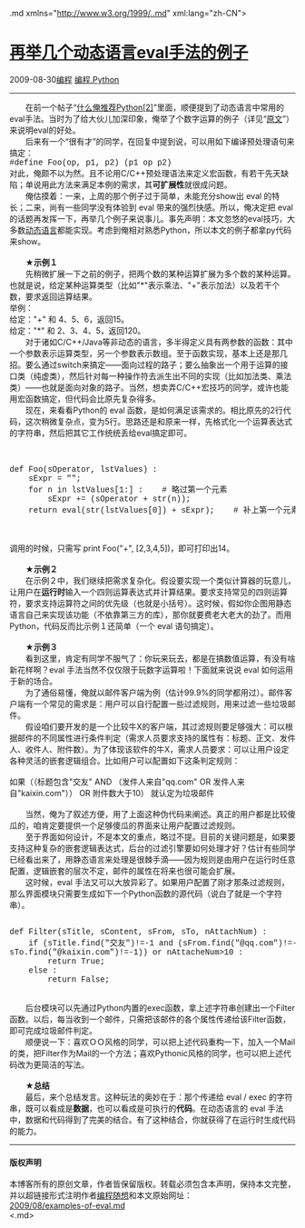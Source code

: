 <!DOCTYPE.md>
.md xmlns="http://www.w3.org/1999/..md" xml:lang="zh-CN">
<head>
<meta http-equiv="Content-Type" content="text.md; charset=utf-8" />
<meta name="generator" content="Python script by program.think@gmail.com" />
<meta name="provider" content="program-think.blogspot.com" />
<link type="text/css" rel="stylesheet" href="../../css/program-think.css" />
<title>再举几个动态语言eval手法的例子 - 编程随想的博客</title>
</head>
<body>
<div id="main" style="width:100%;">
<h1><a href="../../index.md" title="回到首页">再举几个动态语言eval手法的例子</a></h1>
<div class="post-info"><span class="date-header">2009-08-30</span><a href="../../tags/E7BC96E7A88B.md" class="tag">编程</a> <a href="../../tags/E7BC96E7A88B.Python.md" class="tag">编程.Python</a> </div>
<hr>
<div class="post">
　　在前一个帖子“<a href="../../2009/08/why-choose-python-2-dynamic.md">什么俺推荐Python[2]</a>”里面，顺便提到了动态语言中常用的eval手法。当时为了给大伙儿加深印象，俺举了个数字运算的例子（详见“<a href="../../2009/08/why-choose-python-2-dynamic.md" target="_blank">原文</a>”）来说明eval的好处。<!--program-think--><br />　　后来有一个“很有才”的同学，在回复中提到说，可以用如下编译预处理语句来搞定：<br /><font face="Courier New">#define Foo(op, p1, p2)    (p1 op p2)</font><br />对此，俺颇不以为然。且不论用C/C++预处理语法来定义宏函数，有若干先天缺陷；单说用此方法来满足本例的需求，其<b>可扩展性</b>就很成问题。<br />　　俺估摸着：一来，上周的那个例子过于简单，未能充分show出 eval 的特长；二来，尚有一些同学没有体验到 eval 带来的强烈快感。所以，俺决定把 eval 的话题再发挥一下，再举几个例子来说事儿。事先声明：本文忽悠的eval技巧，大多数<a href="http://en.wikipedia.org/wiki/Dynamic_programming_language" target="_blank" rel="nofollow">动态语言</a>都能实现。考虑到俺相对熟悉Python，所以本文的例子都拿py代码来show。<br />  <br />　　★<b>示例１</b><br />　　先稍微扩展一下之前的例子，把两个数的某种运算扩展为多个数的某种运算。也就是说，给定某种运算类型（比如"*"表示乘法、"+"表示加法）以及若干个数，要求返回运算结果。<br />举例：<br />给定："+" 和 4、5、6，返回15。<br />给定："*" 和 2、3、4、5，返回120。<br />　　对于诸如C/C++/Java等非动态的语言，多半得定义具有两参数的函数：其中一个参数表示运算类型，另一个参数表示数组。至于函数实现，基本上还是那几招。要么通过switch来搞定——面向过程的路子；要么抽象出一个用于运算的接口类（纯虚类），然后针对每一种操作符去派生出不同的实现（比如加法类、乘法类）——也就是面向对象的路子。当然，想卖弄C/C++宏技巧的同学，或许也能用宏函数搞定，但代码会比原先复杂得多。<br />　　现在，来看看Python的 eval 函数，是如何满足该需求的。相比原先的2行代码，这次稍微复杂点，变为5行。思路还是和原来一样，先格式化一个运算表达式的字符串，然后把其它工作统统丢给eval搞定即可。<br /><br /><pre><font face="Courier New"><br />def Foo(sOperator, lstValues) :<br />    sExpr = "";<br />    for n in lstValues[1:] :    # 略过第一个元素<br />        sExpr += (sOperator + str(n));<br />    return eval(str(lstValues[0]) + sExpr);    # 补上第一个元素并求值<br /></font></pre><br /><br />调用的时候，只需写 print Foo("+", [2,3,4,5])，即可打印出14。<br /><br />　　★<b>示例２</b><br />　　在示例２中，我们继续把需求复杂化。假设要实现一个类似计算器的玩意儿，让用户在<b>运行时</b>输入一个四则运算表达式并计算结果。要求支持常见的四则运算符，要求支持运算符之间的优先级（也就是小括号）。这时候，假如你企图用静态语言自己来实现该功能（不依靠第三方的库），那你就要费老大老大的劲了。而用Python，代码反而比示例１还简单（一个 eval 语句搞定）。<br /> <br />　　★<b>示例３</b><br />　　看到这里，肯定有同学不服气了：你玩来玩去，都是在搞数值运算，有没有啥新花样啊？eval 手法当然不仅仅限于玩数字运算啦！下面就来说说 eval 如何运用于新的场合。<br />　　为了通俗易懂，俺就以邮件客户端为例（估计99.9%的同学都用过）。邮件客户端有一个常见的需求是：用户可以自行配置一些过滤规则，用来过滤一些垃圾邮件。<br />　　假设咱们要开发的是一个比较牛X的客户端，其过滤规则要足够强大：可以根据邮件的不同属性进行条件判定（需求人员要求支持的属性有：标题、正文、发件人、收件人、附件数）。为了体现该软件的牛X，需求人员要求：可以让用户设定各种灵活的嵌套逻辑组合。比如用户可以配置如下这条判定规则：<br /><br />如果（（标题包含"交友" AND （发件人来自"qq.com" OR 发件人来自"kaixin.com"）） OR 附件数大于10） 就认定为垃圾邮件<br /><br />　　当然，俺为了叙述方便，用了上面这种伪代码来阐述。真正的用户都是比较傻瓜的，咱肯定要提供一个足够傻瓜的界面来让用户配置过滤规则。<br />　　至于界面如何设计，不是本文的重点，略过不提。目前的关键问题是，如果要支持这种复杂的嵌套逻辑表达式，后台的过滤引擎要如何处理才好？估计有些同学已经看出来了，用静态语言来处理是很棘手滴——因为规则是由用户在运行时任意配置，逻辑嵌套的层次不定，邮件的属性在将来也很可能会扩展。<br />　　这时候，eval 手法又可以大放异彩了。如果用户配置了刚才那条过滤规则，那么界面模块只需要生成如下一个Python函数的源代码（说白了就是一个字符串）。<br /><pre><font face="Courier New"><br />def Filter(sTitle, sContent, sFrom, sTo, nAttachNum) :<br />    if (sTitle.find("交友")!=-1 and (sFrom.find("@qq.com")!=-1 or <br />sTo.find("@kaixin.com")!=-1)) or nAttacheNum&gt;10 :<br />        return True;<br />    else :<br />        return False;<br /></font></pre><br />　　后台模块可以先通过Python内置的exec函数，拿上述字符串创建出一个Filter函数。以后，每当收到一个邮件，只需把该邮件的各个属性传递给该Filter函数，即可完成垃圾邮件判定。<br />　　顺便说一下：喜欢ＯＯ风格的同学，可以把上述代码重构一下，加入一个Mail的类，把Filter作为Mail的一个方法；喜欢Pythonic风格的同学，也可以把上述代码改为更简洁的写法。<br /><br />　　★<b>总结</b><br />　　最后，来个总结发言。这种玩法的奥妙在于：那个传递给 eval / exec 的字符串，既可以看成是<b>数据</b>，也可以看成是可执行的<b>代码</b>。在动态语言的 eval 手法中，数据和代码得到了完美的结合。有了这种结合，你就获得了在运行时生成代码的能力。<div class="blogger-post-footer">
</div>
<hr>
<div class="copyright">
<h4>版权声明</h4>
本博客所有的原创文章，作者皆保留版权。转载必须包含本声明，保持本文完整，并以超链接形式注明作者<a href="mailto:program.think@gmail.com">编程随想</a>和本文原始网址：<br>
<a href="2009/08/examples-of-eval.md">2009/08/examples-of-eval.md</a>
</div>
</div>
</body>
<.md>
